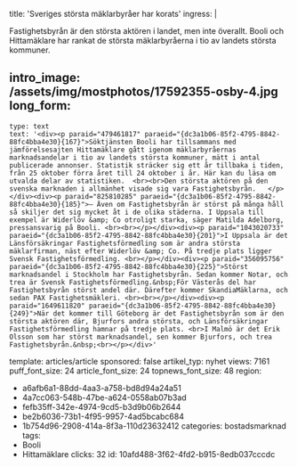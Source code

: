 title: 'Sveriges största mäklarbyråer har korats'
ingress: |
  <p><span class="TextRun SCXW222050265"><span class="NormalTextRun SCXW222050265">Fastighetsbyrån är den största aktören i landet, men inte överallt. </span><span class="TextRun SCXW222050265"><span class="SpellingError SCXW222050265">Booli</span></span><span class="TextRun SCXW222050265"><span class="NormalTextRun SCXW222050265"> och Hittamäklare har rankat de största mäklarbyråerna i tio av landets största kommuner.</span></span></span>
  </p>
  
intro_image: /assets/img/mostphotos/17592355-osby-4.jpg
long_form:
  -
    type: text
    text: '<div><p paraid="479461817" paraeid="{dc3a1b06-85f2-4795-8842-88fc4bba4e30}{167}">Söktjänsten Booli har tillsammans med jämförelsesajten Hittamäklare gått igenom mäklarbyråernas marknadsandelar i tio av landets största kommuner, mätt i antal publicerade annonser. Statistik sträcker sig ett år tillbaka i tiden, från 25 oktober förra året till 24 oktober i år. Här kan du läsa om utvalda delar av statistiken.  <br><br>Den största aktören på den svenska marknaden i allmänhet visade sig vara Fastighetsbyrån.   </p></div><div><p paraid="825810285" paraeid="{dc3a1b06-85f2-4795-8842-88fc4bba4e30}{185}">– Även om Fastighetsbyrån är störst på många håll så skiljer det sig mycket åt i de olika städerna. I Uppsala till exempel är Widerlöv &amp; Co otroligt starka, säger Matilda Adelborg, pressansvarig på Booli. <br><br></p></div><div><p paraid="1043020733" paraeid="{dc3a1b06-85f2-4795-8842-88fc4bba4e30}{201}">I Uppsala är det Länsförsäkringar Fastighetsförmedling som är andra största mäklarfirman, näst efter Widerlöv &amp; Co. På tredje plats ligger Svensk Fastighetsförmedling. <br></p></div><div><p paraid="356095756" paraeid="{dc3a1b06-85f2-4795-8842-88fc4bba4e30}{225}">Störst marknadsandel i Stockholm har Fastighetsbyrån. Sedan kommer Notar, och trea är Svensk Fastighetsförmedling.&nbsp;För Västerås del har Fastighetsbyrån störst andel där. Därefter kommer SkandiaMäklarna, och sedan PAX Fastighetsmäkleri. <br><br></p></div><div><p paraid="1649611820" paraeid="{dc3a1b06-85f2-4795-8842-88fc4bba4e30}{249}">När det kommer till Göteborg är det Fastighetsbyrån som är den största aktören där, Bjurfors andra största, och Länsförsäkringar Fastighetsförmedling hamnar på tredje plats. <br>I Malmö är det Erik Olsson som har störst marknadsandel, sen kommer Bjurfors, och trea Fastighetsbyrån.&nbsp;<br></p></div>'
template: articles/article
sponsored: false
artikel_typ: nyhet
views: 7161
puff_font_size: 24
article_font_size: 24
topnews_font_size: 48
region:
  - a6afb6a1-88dd-4aa3-a758-bd8d94a24a51
  - 4a7cc063-548b-47be-a624-0558ab07b3ad
  - fefb35ff-342e-4974-9cd5-b3d9b06b2644
  - be2b6036-73b1-4f95-9957-4ad5bcabc684
  - 1b754d96-2908-414a-8f3a-110d23632412
categories: bostadsmarknad
tags:
  - Booli
  - Hittamäklare
clicks: 32
id: 10afd488-3f62-4fd2-b915-8edb037cccdc
